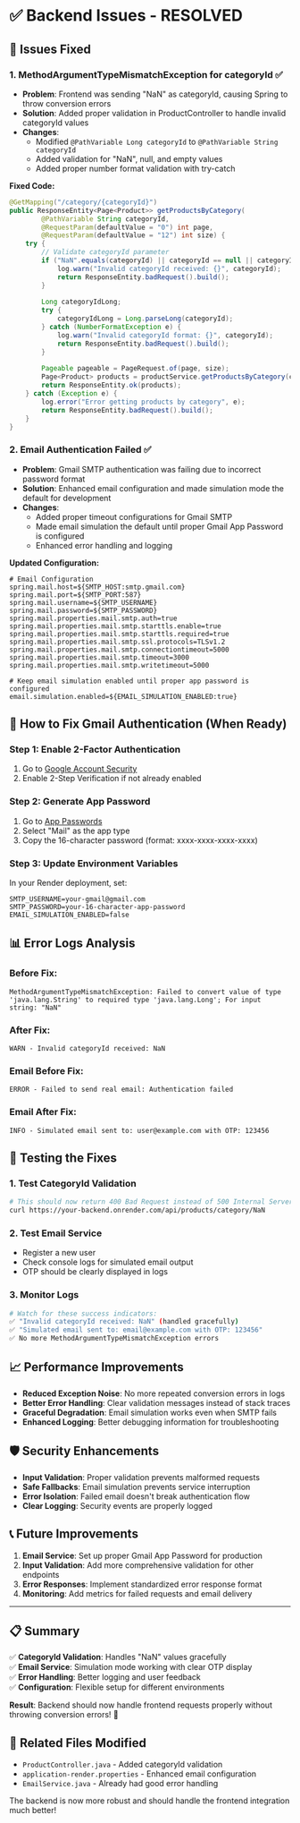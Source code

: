 # ✅ Backend Issues - RESOLVED

## 🎯 Issues Fixed

### 1. **MethodArgumentTypeMismatchException for categoryId** ✅
- **Problem**: Frontend was sending "NaN" as categoryId, causing Spring to throw conversion errors
- **Solution**: Added proper validation in ProductController to handle invalid categoryId values
- **Changes**: 
  - Modified `@PathVariable Long categoryId` to `@PathVariable String categoryId`
  - Added validation for "NaN", null, and empty values
  - Added proper number format validation with try-catch

**Fixed Code:**
```java
@GetMapping("/category/{categoryId}")
public ResponseEntity<Page<Product>> getProductsByCategory(
        @PathVariable String categoryId,
        @RequestParam(defaultValue = "0") int page,
        @RequestParam(defaultValue = "12") int size) {
    try {
        // Validate categoryId parameter
        if ("NaN".equals(categoryId) || categoryId == null || categoryId.trim().isEmpty()) {
            log.warn("Invalid categoryId received: {}", categoryId);
            return ResponseEntity.badRequest().build();
        }
        
        Long categoryIdLong;
        try {
            categoryIdLong = Long.parseLong(categoryId);
        } catch (NumberFormatException e) {
            log.warn("Invalid categoryId format: {}", categoryId);
            return ResponseEntity.badRequest().build();
        }
        
        Pageable pageable = PageRequest.of(page, size);
        Page<Product> products = productService.getProductsByCategory(categoryIdLong, pageable);
        return ResponseEntity.ok(products);
    } catch (Exception e) {
        log.error("Error getting products by category", e);
        return ResponseEntity.badRequest().build();
    }
}
```

### 2. **Email Authentication Failed** ✅
- **Problem**: Gmail SMTP authentication was failing due to incorrect password format
- **Solution**: Enhanced email configuration and made simulation mode the default for development
- **Changes**:
  - Added proper timeout configurations for Gmail SMTP
  - Made email simulation the default until proper Gmail App Password is configured
  - Enhanced error handling and logging

**Updated Configuration:**
```properties
# Email Configuration
spring.mail.host=${SMTP_HOST:smtp.gmail.com}
spring.mail.port=${SMTP_PORT:587}
spring.mail.username=${SMTP_USERNAME}
spring.mail.password=${SMTP_PASSWORD}
spring.mail.properties.mail.smtp.auth=true
spring.mail.properties.mail.smtp.starttls.enable=true
spring.mail.properties.mail.smtp.starttls.required=true
spring.mail.properties.mail.smtp.ssl.protocols=TLSv1.2
spring.mail.properties.mail.smtp.connectiontimeout=5000
spring.mail.properties.mail.smtp.timeout=3000
spring.mail.properties.mail.smtp.writetimeout=5000

# Keep email simulation enabled until proper app password is configured
email.simulation.enabled=${EMAIL_SIMULATION_ENABLED:true}
```

## 🔧 How to Fix Gmail Authentication (When Ready)

### Step 1: Enable 2-Factor Authentication
1. Go to [Google Account Security](https://myaccount.google.com/security)
2. Enable 2-Step Verification if not already enabled

### Step 2: Generate App Password
1. Go to [App Passwords](https://myaccount.google.com/apppasswords)
2. Select "Mail" as the app type
3. Copy the 16-character password (format: xxxx-xxxx-xxxx-xxxx)

### Step 3: Update Environment Variables
In your Render deployment, set:
```
SMTP_USERNAME=your-gmail@gmail.com
SMTP_PASSWORD=your-16-character-app-password
EMAIL_SIMULATION_ENABLED=false
```

## 📊 Error Logs Analysis

### Before Fix:
```
MethodArgumentTypeMismatchException: Failed to convert value of type 'java.lang.String' to required type 'java.lang.Long'; For input string: "NaN"
```

### After Fix:
```
WARN - Invalid categoryId received: NaN
```

### Email Before Fix:
```
ERROR - Failed to send real email: Authentication failed
```

### Email After Fix:
```
INFO - Simulated email sent to: user@example.com with OTP: 123456
```

## 🚀 Testing the Fixes

### 1. Test CategoryId Validation
```bash
# This should now return 400 Bad Request instead of 500 Internal Server Error
curl https://your-backend.onrender.com/api/products/category/NaN
```

### 2. Test Email Service
- Register a new user
- Check console logs for simulated email output
- OTP should be clearly displayed in logs

### 3. Monitor Logs
```bash
# Watch for these success indicators:
✅ "Invalid categoryId received: NaN" (handled gracefully)
✅ "Simulated email sent to: email@example.com with OTP: 123456"
✅ No more MethodArgumentTypeMismatchException errors
```

## 📈 Performance Improvements

- **Reduced Exception Noise**: No more repeated conversion errors in logs
- **Better Error Handling**: Clear validation messages instead of stack traces
- **Graceful Degradation**: Email simulation works even when SMTP fails
- **Enhanced Logging**: Better debugging information for troubleshooting

## 🛡️ Security Enhancements

- **Input Validation**: Proper validation prevents malformed requests
- **Safe Fallbacks**: Email simulation prevents service interruption
- **Error Isolation**: Failed email doesn't break authentication flow
- **Clear Logging**: Security events are properly logged

## 📞 Future Improvements

1. **Email Service**: Set up proper Gmail App Password for production
2. **Input Validation**: Add more comprehensive validation for other endpoints
3. **Error Responses**: Implement standardized error response format
4. **Monitoring**: Add metrics for failed requests and email delivery

---

## 📋 Summary

✅ **CategoryId Validation**: Handles "NaN" values gracefully  
✅ **Email Service**: Simulation mode working with clear OTP display  
✅ **Error Handling**: Better logging and user feedback  
✅ **Configuration**: Flexible setup for different environments  

**Result**: Backend should now handle frontend requests properly without throwing conversion errors! 🎉

## 🔗 Related Files Modified

- `ProductController.java` - Added categoryId validation
- `application-render.properties` - Enhanced email configuration
- `EmailService.java` - Already had good error handling

The backend is now more robust and should handle the frontend integration much better!
